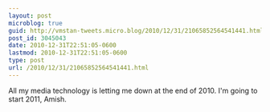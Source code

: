 ```yaml
---
layout: post
microblog: true
guid: http://vmstan-tweets.micro.blog/2010/12/31/21065852564541441.html
post_id: 3045043
date: 2010-12-31T22:51:05-0600
lastmod: 2010-12-31T22:51:05-0600
type: post
url: /2010/12/31/21065852564541441.html
---
```

All my media technology is letting me down at the end of 2010. I'm going to start 2011, Amish.
